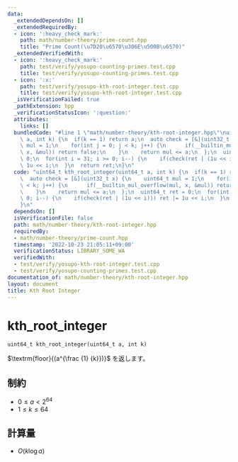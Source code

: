 ```yaml
---
data:
  _extendedDependsOn: []
  _extendedRequiredBy:
  - icon: ':heavy_check_mark:'
    path: math/number-theory/prime-count.hpp
    title: "Prime Count(\u7D20\u6570\u306E\u500B\u6570)"
  _extendedVerifiedWith:
  - icon: ':heavy_check_mark:'
    path: test/verify/yosupo-counting-primes.test.cpp
    title: test/verify/yosupo-counting-primes.test.cpp
  - icon: ':x:'
    path: test/verify/yosupo-kth-root-integer.test.cpp
    title: test/verify/yosupo-kth-root-integer.test.cpp
  _isVerificationFailed: true
  _pathExtension: hpp
  _verificationStatusIcon: ':question:'
  attributes:
    links: []
  bundledCode: "#line 1 \"math/number-theory/kth-root-integer.hpp\"\nuint64_t kth_root_integer(uint64_t\
    \ a, int k) {\n  if(k == 1) return a;\n  auto check = [&](uint32_t x) {\n    uint64_t\
    \ mul = 1;\n    for(int j = 0; j < k; j++) {\n      if(__builtin_mul_overflow(mul,\
    \ x, &mul)) return false;\n    }\n    return mul <= a;\n  };\n  uint64_t ret =\
    \ 0;\n  for(int i = 31; i >= 0; i--) {\n    if(check(ret | (1u << i))) ret |=\
    \ 1u << i;\n  }\n  return ret;\n}\n"
  code: "uint64_t kth_root_integer(uint64_t a, int k) {\n  if(k == 1) return a;\n\
    \  auto check = [&](uint32_t x) {\n    uint64_t mul = 1;\n    for(int j = 0; j\
    \ < k; j++) {\n      if(__builtin_mul_overflow(mul, x, &mul)) return false;\n\
    \    }\n    return mul <= a;\n  };\n  uint64_t ret = 0;\n  for(int i = 31; i >=\
    \ 0; i--) {\n    if(check(ret | (1u << i))) ret |= 1u << i;\n  }\n  return ret;\n\
    }\n"
  dependsOn: []
  isVerificationFile: false
  path: math/number-theory/kth-root-integer.hpp
  requiredBy:
  - math/number-theory/prime-count.hpp
  timestamp: '2022-10-23 21:05:11+09:00'
  verificationStatus: LIBRARY_SOME_WA
  verifiedWith:
  - test/verify/yosupo-kth-root-integer.test.cpp
  - test/verify/yosupo-counting-primes.test.cpp
documentation_of: math/number-theory/kth-root-integer.hpp
layout: document
title: Kth Root Integer
---
```


# kth_root_integer

```
uint64_t kth_root_integer(uint64_t a, int k)
```

$\textrm{floor}{(a^{\frac {1} {k}})}$ を返します。

## 制約

- $0 \leq a \lt 2^{64}$
- $1 \leq k \leq 64$

## 計算量

- $O(k \log a)$
